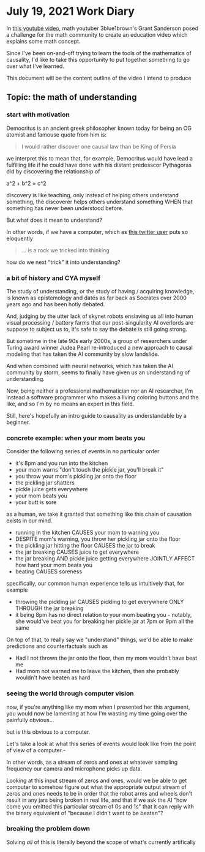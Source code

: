 # July  19, 2021 Work Diary

In [this youtube video](https://www.youtube.com/watch?v=ojjzXyQCzso), math youtuber 3blue1brown's Grant Sanderson posed a challenge for the math community to create an education video which explains some math concept. 

Since I've been on-and-off trying to learn the tools of the mathematics of causality, I'd like to take this opportunity to put together something to go over what I've learned.

This document will be the content outline of the video I intend to produce

## Topic: the math of understanding

### start with motivation

Democritus is an ancient greek philosopher known today for being an OG atomist and famouse quote from him is:

> I would rather discover one causal law than be King of Persia

we interpret this to mean that, for example, Democritus would have lead a fulfilling life if he could have done with his distant predesscor Pythagoras did by discovering the relationship of

a^2 + b^2 = c^2

discovery is like teaching, only instead of helping others understand something, the discoverer helps others understand something WHEN that something has never been understood before.

But what does it mean to understand?

In other words, if we have a computer, which as [this twitter user](https://twitter.com/daisyowl/status/841802094361235456?lang=en) puts so eloquently

> ... is a rock we tricked into thinking

how do we next "trick" it into understanding?

### a bit of history and CYA myself

The study of understanding, or the study of having / acquiring knowledge, is known as epistemology and dates as far back as Socrates over 2000 years ago and has been hotly debated.

And, judging by the utter lack of skynet robots enslaving us all into human visual processing / battery farms that our post-singularity AI overlords are suppose to subject us to, it's safe to say the debate is still going strong.

But sometime in the late 90s early 2000s, a group of researchers under Turing award winner Judea Pearl re-introduced a new approach to causal modeling that has taken the AI community by slow landslide. 

And when combined with neural networks, which has taken the AI community by storm, seems to finally have given us an understanding of understanding.

Now, being neither a professional mathematician nor an AI researcher, I'm instead a software programmer who makes a living coloring buttons and the like, and so I'm by no means an expert in this field. 

Still, here's hopefully an intro guide to causality as understandable by a beginner.

### concrete example: when your mom beats you

Consider the following series of events in no particular order

- it's 8pm and you run into the kitchen
- your mom warns "don't touch the pickle jar, you'll break it"
- you throw your mom's pickling jar onto the floor
- the pickling jar shatters
- pickle juice gets everywhere
- your mom beats you
- your butt is sore

as a human, we take it granted that something like this chain of causation exists in our mind.

- running in the kitchen CAUSES your mom to warning you
- DESPITE mom's warning, you throw her pickling jar onto the floor
- the pickling jar hitting the floor CAUSES the jar to break
- the jar breaking CAUSES juice to get everywhere
- the jar breaking AND pickle juice getting everywhere JOINTLY AFFECT how hard your mom beats you
- beating CAUSES soreness

specifically, our common human experience tells us intuitively that, for example

- throwing the pickling jar CAUSES pickling to get everywhere ONLY THROUGH the jar breaking
- it being 8pm has no direct relation to your mom beating you - notably, she would've beat you for breaking her pickle jar at 7pm or 9pm all the same

On top of that, to really say we "understand" things, we'd be able to make predictions and counterfactuals such as

- Had I not thrown the jar onto the floor, then my mom wouldn't have beat me
- Had mom not warned me to leave the kitchen, then she probably wouldn't have beaten as hard

### seeing the world through computer vision

now, if you're anything like my mom when I presented her this argument, you would now be lamenting at how I'm wasting my time going over the painfully obvious...

but is this obvious to a computer.

Let's take a look at what this series of events would look like from the point of view of a computer.-

In other words, as a stream of zeros and ones at whatever sampling frequency our camera and microphone picks up data.

Looking at this input stream of zeros and ones, would we be able to get computer to somehow figure out what the appropriate output stream of zeros and ones needs to be in order that the robot arms and wheels don't result in any jars being broken in real life, and that if we ask the AI "how come you emitted this particular stream of 0s and 1s" that it can reply with the binary equivalent of "because I didn't want to be beaten"?

### breaking the problem down

Solving _all_ of this is literally beyond the scope of what's currently artifically 
